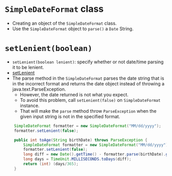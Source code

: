 # `SimpleDateFormat` class

- Creating an object of the `SimpleDateFormat` class.
- Use the `SimpleDateFormat` object to `parse()` a `Date` String.

# `setLenient(boolean)`

- `setLenient(boolean lenient)`: specify whether or not date/time parsing it to be lenient.
- [setLenient](https://dzone.com/articles/techtip-use-setlenient-method)
- The parse method in the `SimpleDateFormat` parses the date string that is in the incorrect format and returns the date object instead of throwing a java.text.ParseException.
    - However, the date returned is not what you expect.
    - To avoid this problem, call `setLenient(false)` on `SimpleDateFormat` instance.
    - That will make the `parse` method throw `ParseException` when the given input string is not in the specified format.

```java
    SimpleDateFormat formatter = new SimpleDateFormat("MM/dd/yyyy");
    formatter.setLenient(false);
```

```java
    public int toAge(String birthDate) throws ParseException {
        SimpleDateFormat formatter = new SimpleDateFormat("MM/dd/yyyy");
        formatter.setLenient(false);
        long diff = new Date().getTime() - formatter.parse(birthDate).getTime(); // age in milliseconds
        long days = TimeUnit.MILLISECONDS.toDays(diff);
        return (int) (days/365);
    }
```




